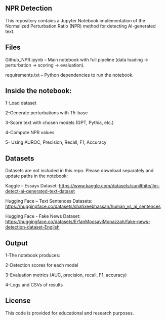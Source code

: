 ## NPR Detection

This repository contains a Jupyter Notebook implementation of the Normalized Perturbation Ratio (NPR) method for detecting AI-generated text.

## Files

Github_NPR.ipynb – Main notebook with full pipeline (data loading → perturbation → scoring → evaluation).

requirements.txt – Python dependencies to run the notebook.

## Inside the notebook:

1-Load dataset

2-Generate perturbations with T5-base

3-Score text with chosen models (GPT, Pythia, etc.)

4-Compute NPR values

5- Using AUROC, Precision, Recall, F1, Accuracy

## Datasets

Datasets are not included in this repo. Please download separately and update paths in the notebook:

Kaggle – Essays Dataset: https://www.kaggle.com/datasets/sunilthite/llm-detect-ai-generated-text-dataset

Hugging Face – Text Sentences Datasets: https://huggingface.co/datasets/shahxeebhassan/human_vs_ai_sentences

Hugging Face - Fake News Dataset: https://huggingface.co/datasets/ErfanMoosaviMonazzah/fake-news-detection-dataset-English

## Output

1-The notebook produces:

2-Detection scores for each model

3-Evaluation metrics (AUC, precision, recall, F1, accuracy)

4-Logs and CSVs of results

## License

This code is provided for educational and research purposes.
